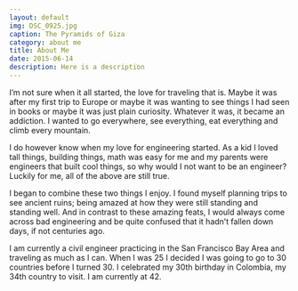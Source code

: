 ```yaml
---
layout: default
img: DSC_0925.jpg
caption: The Pyramids of Giza
category: about me
title: About Me
date: 2015-06-14
description: Here is a description
---
```


I’m not sure when it all started, the love for traveling that is.  Maybe it was after my first trip to Europe or maybe it was wanting to see things I had seen in books or maybe it was just plain curiosity.  Whatever it was, it became an addiction.  I wanted to go everywhere, see everything, eat everything and climb every mountain.

I do however know when my love for engineering started.  As a kid I loved tall things, building things, math was easy for me and my parents were engineers that built cool things, so why would I not want to be an engineer?  Luckily for me, all of the above are still true.

I began to combine these two things I enjoy.  I found myself planning trips to see ancient ruins; being amazed at how they were still standing and standing well.  And in contrast to these amazing feats, I would always come across bad engineering and be quite confused that it hadn’t fallen down days, if not centuries ago.

I am currently a civil engineer practicing in the San Francisco Bay Area and traveling as much as I can. When I was 25 I decided I was going to go to 30 countries before I turned 30.  I celebrated my 30th birthday in Colombia, my 34th country to visit.    I am currently at 42.

